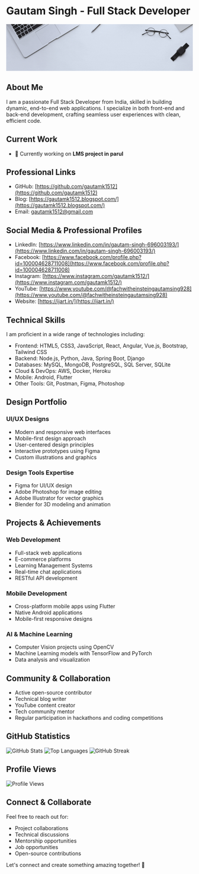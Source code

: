 # Gautam Singh - Full Stack Developer

![Profile Banner](https://github.com/gautamk1512/gautamk1512/blob/main/Grey%20Minimalist%20Corporate%20Personal%20Profile%20LinkedIn%20Banner.gif)

## About Me
I am a passionate Full Stack Developer from India, skilled in building dynamic, end-to-end web applications. I specialize in both front-end and back-end development, crafting seamless user experiences with clean, efficient code.

## Current Work
- 🔭 Currently working on **LMS project in parul**

## Professional Links
- GitHub: [https://github.com/gautamk1512](https://github.com/gautamk1512)
- Blog: [https://gautamk1512.blogspot.com/](https://gautamk1512.blogspot.com/)
- Email: gautamk1512@gmail.com

## Social Media & Professional Profiles
- LinkedIn: [https://www.linkedin.com/in/gautam-singh-696003193/](https://www.linkedin.com/in/gautam-singh-696003193/)
- Facebook: [https://www.facebook.com/profile.php?id=100004628711008](https://www.facebook.com/profile.php?id=100004628711008)
- Instagram: [https://www.instagram.com/gautamk1512/](https://www.instagram.com/gautamk1512/)
- YouTube: [https://www.youtube.com/@fachwitheinsteingautamsing928](https://www.youtube.com/@fachwitheinsteingautamsing928)
- Website: [https://ijart.in/](https://ijart.in/)

## Technical Skills
I am proficient in a wide range of technologies including:
- Frontend: HTML5, CSS3, JavaScript, React, Angular, Vue.js, Bootstrap, Tailwind CSS
- Backend: Node.js, Python, Java, Spring Boot, Django
- Databases: MySQL, MongoDB, PostgreSQL, SQL Server, SQLite
- Cloud & DevOps: AWS, Docker, Heroku
- Mobile: Android, Flutter
- Other Tools: Git, Postman, Figma, Photoshop

## Design Portfolio
### UI/UX Designs
- Modern and responsive web interfaces
- Mobile-first design approach
- User-centered design principles
- Interactive prototypes using Figma
- Custom illustrations and graphics

### Design Tools Expertise
- Figma for UI/UX design
- Adobe Photoshop for image editing
- Adobe Illustrator for vector graphics
- Blender for 3D modeling and animation

## Projects & Achievements
### Web Development
- Full-stack web applications
- E-commerce platforms
- Learning Management Systems
- Real-time chat applications
- RESTful API development

### Mobile Development
- Cross-platform mobile apps using Flutter
- Native Android applications
- Mobile-first responsive designs

### AI & Machine Learning
- Computer Vision projects using OpenCV
- Machine Learning models with TensorFlow and PyTorch
- Data analysis and visualization

## Community & Collaboration
- Active open-source contributor
- Technical blog writer
- YouTube content creator
- Tech community mentor
- Regular participation in hackathons and coding competitions

## GitHub Statistics
![GitHub Stats](https://github-readme-stats.vercel.app/api?username=gautamk1512&show_icons=true&locale=en)
![Top Languages](https://github-readme-stats.vercel.app/api/top-langs?username=gautamk1512&show_icons=true&locale=en&layout=compact)
![GitHub Streak](https://github-readme-streak-stats.herokuapp.com/?user=gautamk1512&)

## Profile Views
![Profile Views](https://komarev.com/ghpvc/?username=gautamk1512&label=Profile%20views&color=0e75b6&style=flat)

## Connect & Collaborate
Feel free to reach out for:
- Project collaborations
- Technical discussions
- Mentorship opportunities
- Job opportunities
- Open-source contributions

Let's connect and create something amazing together! 🚀 
